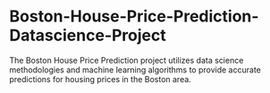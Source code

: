 # Boston-House-Price-Prediction-Datascience-Project
The Boston House Price Prediction project utilizes data science methodologies and machine learning algorithms to provide accurate predictions for housing prices in the Boston area.
